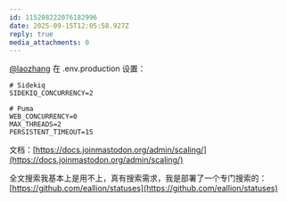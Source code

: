 ```yaml
---
id: 115208222076182996
date: 2025-09-15T12:05:58.927Z
reply: true
media_attachments: 0
---
```


[@laozhang](https://suo.si/@laozhang) 在 .env.production 设置：
    
    
    # Sidekiq  
    SIDEKIQ_CONCURRENCY=2  
      
    # Puma  
    WEB_CONCURRENCY=0  
    MAX_THREADS=2  
    PERSISTENT_TIMEOUT=15  
    

文档：[https://docs.joinmastodon.org/admin/scaling/](https://docs.joinmastodon.org/admin/scaling/)

全文搜索我基本上是用不上，真有搜索需求，我是部署了一个专门搜索的： [https://github.com/eallion/statuses](https://github.com/eallion/statuses)

